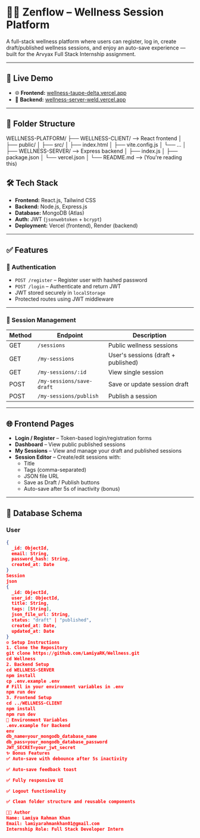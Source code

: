 # 🧘‍♀️ Zenflow – Wellness Session Platform

A full-stack wellness platform where users can register, log in, create draft/published wellness sessions, and enjoy an auto-save experience — built for the Arvyax Full Stack Internship assignment.

---

## 🚀 Live Demo

- 🌐 **Frontend:** [wellness-taupe-delta.vercel.app](https://wellness-taupe-delta.vercel.app/)
- 🔗 **Backend:** [wellness-server-weld.vercel.app](https://wellness-server-weld.vercel.app/)

---

## 📁 Folder Structure

WELLNESS-PLATFORM/
├── WELLNESS-CLIENT/ --> React frontend
│ ├── public/
│ ├── src/
│ ├── index.html
│ ├── vite.config.js
│ └── ...
│
├── WELLNESS-SERVER/ --> Express backend
│ ├── index.js
│ ├── package.json
│ └── vercel.json
│
└── README.md --> (You're reading this)



## 🛠️ Tech Stack

- **Frontend:** React.js, Tailwind CSS  
- **Backend:** Node.js, Express.js  
- **Database:** MongoDB (Atlas)  
- **Auth:** JWT (`jsonwebtoken` + `bcrypt`)  
- **Deployment:** Vercel (frontend), Render (backend)

---

## ✅ Features

### 🔐 Authentication

- `POST /register` – Register user with hashed password
- `POST /login` – Authenticate and return JWT
- JWT stored securely in `localStorage`
- Protected routes using JWT middleware

---

### 📝 Session Management

| Method | Endpoint                    | Description                       |
|--------|-----------------------------|-----------------------------------|
| GET    | `/sessions`                 | Public wellness sessions          |
| GET    | `/my-sessions`              | User's sessions (draft + published) |
| GET    | `/my-sessions/:id`          | View single session               |
| POST   | `/my-sessions/save-draft`   | Save or update session draft      |
| POST   | `/my-sessions/publish`      | Publish a session                 |

---

## 🌐 Frontend Pages

- **Login / Register** – Token-based login/registration forms
- **Dashboard** – View public published sessions
- **My Sessions** – View and manage your draft and published sessions
- **Session Editor** – Create/edit sessions with:
  - Title
  - Tags (comma-separated)
  - JSON file URL
  - Save as Draft / Publish buttons
  - Auto-save after 5s of inactivity (bonus)

---

## 💾 Database Schema

### User

```json
{
  _id: ObjectId,
  email: String,
  password_hash: String,
  created_at: Date
}
Session
json
{
  _id: ObjectId,
  user_id: ObjectId,
  title: String,
  tags: [String],
  json_file_url: String,
  status: "draft" | "published",
  created_at: Date,
  updated_at: Date
}
⚙️ Setup Instructions
1. Clone the Repository
git clone https://github.com/LamiyaRK/Wellness.git
cd Wellness
2. Backend Setup
cd WELLNESS-SERVER
npm install
cp .env.example .env
# Fill in your environment variables in .env
npm run dev
3. Frontend Setup
cd ../WELLNESS-CLIENT
npm install
npm run dev
🔑 Environment Variables
.env.example for Backend
env
db_name=your_mongodb_database_name
db_pass=your_mongodb_database_password
JWT_SECRET=your_jwt_secret
✨ Bonus Features
✅ Auto-save with debounce after 5s inactivity

✅ Auto-save feedback toast

✅ Fully responsive UI

✅ Logout functionality

✅ Clean folder structure and reusable components

👩‍💻 Author
Name: Lamiya Rahman Khan
Email: lamiyarahmankhan01@gmail.com
Internship Role: Full Stack Developer Intern